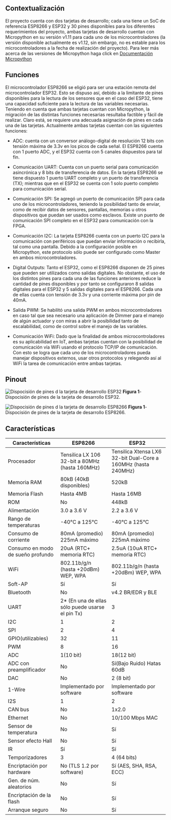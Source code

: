 ## Contextualización

El proyecto cuenta con dos tarjetas de desarrollo; cada una tiene un SoC de referencia ESP8266 y ESP32 y 30 pines disponibles para los diferentes requerimientos del proyecto, ambas tarjetas de desarrollo cuentan con Micropython en su versión v1.11 para cada uno de los microcontroladores (la versión disponible actualmente es v1.12, sin embargo, no es estable para los microcontroladores a la fecha de realización del proyecto).
Para leer más acerca de las versiones de Micropython haga click en [Documentación Micropython](https://docs.micropython.org/en/latest/index.html)

## Funciones

El microcontrolador ESP8266 se eligió para ser una estación remota del microcontrolador ESP32. Esto se dispuso así, debido a la limitante de pines disponibles para la lectura de los sensores que en el caso del ESP32, tiene una capacidad suficiente para la lectura de las variables necesarias.
Teniendo en cuenta que ambas tarjetas cuentan con Micropython, la migración de las distintas funciones necesarias resultaba factible y fácil de realizar. Claro está, se requiere una adecuada asignación de pines en cada una de las tarjetas.
Actualmente ambas tarjetas cuentan con las siguientes funciones:

- ADC: cuenta con un conversor análogo-digital de resolución 12 bits con tensión máxima de 3.3v en los picos de cada señal. El ESP8266 cuenta con 1 puerto ADC, y el ESP32 cuenta con 5 canales dispuestos para tal fin.

- Comunicación UART: Cuenta con un puerto serial para comunicación asincrónica y 8 bits de transferencia de datos. En la tarjeta ESP8266 se tiene dispuesto 1 puerto UART completo y un puerto de transferencia (TX); mientras que en el ESP32 se cuenta con 1 solo puerto completo para comunicación serial.

- Comunicación SPI: Se agregó un puerto de comunicación SPI para cada uno de los microcontroladores, teniendo la posibilidad tanto de enviar, como de recibir datos de sensores, pantallas, memorias u otros dispositivos que puedan ser usados como esclavos. Existe un puerto de comunicación SPI completo en el ESP32 para comunicación con la FPGA.

- Comunicación I2C: La tarjeta ESP8266 cuenta con un puerto I2C para la comunicación con periféricos que puedan enviar información o recibirla, tal como una pantalla. Debido a la configuración posible en Micropython, este protocolo sólo puede ser configurado como Master en ambos microcontroladores.

- Digital Outputs: Tanto el ESP32, como el ESP8266 disponen de 25 pines que pueden ser utilizados como salidas digitales. No obstante, el uso de los distintos pines para cada una de las funciones anteriores reduce la cantidad de pines disponibles y por tanto se configuraron 8 salidas digitales para el ESP32 y 5 salidas digitales para el ESP8266. Cada una de ellas cuenta con tensión de 3.3v y una corriente máxima por pin de 40mA.

- Salida PWM: Se habilitó una salida PWM en ambos microcontroladores en caso tal que sea necesario una aplicación de Dimmer para el manejo de algún actuador y con miras a abrir la posibilidad tanto de escalabilidad, como de control sobre el manejo de las variables.

- Comunicación WiFi: Dado que la finalidad de ambos microcontroladores es su aplicabilidad en IoT, ambas tarjetas cuentan con la posibilidad de comunicación vía WiFi usando el protocolo TCP/IP de comunicación. Con esto se logra que cada uno de los microcontroladores pueda manejar dispositivos externos, usar otros protocolos y relegando así al WiFi la tarea de comunicación entre ambas tarjetas.

## Pinout

![Dispocisión de pines d la tarjeta de desarrollo ESP32](ESP32pinout.png)
**Figura 1**-Dispocisión de pines de la tarjeta de desarrollo ESP32.

![Dispocisión de pines d la tarjeta de desarrollo ESP8266](ESP8266pinout.png)
**Figura 1**-Dispocisión de pines de la tarjeta de desarrollo ESP8266.

## Características

|Características|ESP8266|ESP32|
|--|--|--|
|Procesador|Tensilica LX 106 32-bit a 80MHz (hasta 160MHz)|Tensilica Xtensa LX6 32-bit Dual-Core a 160MHz (hasta 240MHz)|
|Memoria RAM|80kB (40kB disponibles)|520kB|
|Memoria Flash|Hasta 4MB|Hasta 16MB|
|ROM|No|448kB|
|Alimentación| 3.0 a 3.6 V|2.2 a 3.6 V|
|Rango de temperaturas|-40°C a 125°C|-40°C a 125°C|
|Consumo de corriente|80mA (promedio) 225mA máximo|80mA (promedio) 225mA máximo|
|Consumo en modo de sueño profundo|20uA (RTC+ memoria RTC)|2.5uA (10uA RTC+ memoria RTC)|
|WiFi|802.11b/g/n (hasta +20dBm) WEP, WPA|802.11b/g/n (hasta +20dBm) WEP, WPA|
|Soft-AP|Sí|Sí|
|Bluetooth|No|v4.2 BR/EDR y BLE|
|UART|2* (En una de ellas sólo puede usarse el pin Tx)|3|
|I2C|1|2|
|SPI|2|4|
|GPIO(utilizables)|32|11|
|PWM|8|16|
|ADC|1(10 bit)|18(12 bit)|
|ADC con preamplificador|No|Sí(Bajo Ruido) Hatas 60dB|
|DAC|No|2 (8 bit)|
|1-Wire|Implementado por software|Implementado por software|
|I2S|1|2|
|CAN bus|No|1x2.0|
|Ethernet|No|10/100 Mbps MAC|
|Sensor de temperatura|No|Sí|
|Sensor efecto Hall|No|Sí|
|IR|Sí|Sí|
|Temporizadores|3|4 (64 bits)|
|Encriptación por hardware|No (TLS 1.2 por software)|Sí (AES, SHA, RSA, ECC)|
|Gen. de núm. aleatorios|No|Sí|
|Encriptación de la flash|No|Sí|
|Arranque seguro|No|Sí|